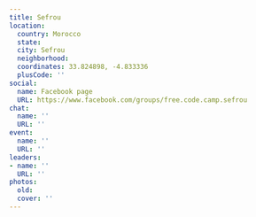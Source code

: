 ```yaml
---
title: Sefrou
location:
  country: Morocco
  state: 
  city: Sefrou
  neighborhood: 
  coordinates: 33.824898, -4.833336
  plusCode: ''
social:
  name: Facebook page
  URL: https://www.facebook.com/groups/free.code.camp.sefrou
chat:
  name: ''
  URL: ''
event:
  name: ''
  URL: ''
leaders:
- name: ''
  URL: ''
photos:
  old: 
  cover: ''
---
```

